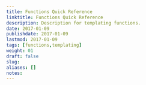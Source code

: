 ```yaml
---
title: Functions Quick Reference
linktitle: Functions Quick Reference
description: Description for templating functions.
date: 2017-01-09
publishdate: 2017-01-09
lastmod: 2017-01-09
tags: [functions,templating]
weight: 01
draft: false
slug:
aliases: []
notes:
---
```


